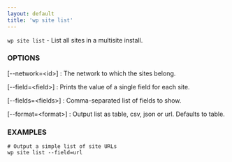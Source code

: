 ```yaml
---
layout: default
title: 'wp site list'
---
```


`wp site list` - List all sites in a multisite install.

### OPTIONS

[--network=&lt;id&gt;]
: The network to which the sites belong.

[--field=&lt;field&gt;]
: Prints the value of a single field for each site.

[--fields=&lt;fields&gt;]
: Comma-separated list of fields to show.

[--format=&lt;format&gt;]
: Output list as table, csv, json or url. Defaults to table.

### EXAMPLES

    # Output a simple list of site URLs
    wp site list --field=url

